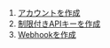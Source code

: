 1. [アカウントを作成](https://stripe.com/jp)
2. [制限付きAPIキーを作成](https://github.com/stripe/stripe-firebase-extensions/blob/master/firestore-stripe-payments/PREINSTALL.md#additional-setup)
3. [Webhookを作成](https://github.com/stripe/stripe-firebase-extensions/blob/master/firestore-stripe-payments/POSTINSTALL.md#configure-stripe-webhooks)